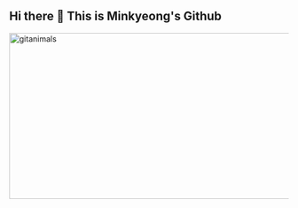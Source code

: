 ## Hi there 🐥 This is Minkyeong's Github

<!--
**Lyla-Dev/Lyla-Dev** is a ✨ _special_ ✨ repository because its `README.md` (this file) appears on your GitHub profile.
- 🔭 I’m currently studying at Dongguk University in Korea.
- 📫 How to reach me: minkyeong.choi@outlook.com
-->
<!--![Minkyeong's GitHub stats](https://github-readme-stats.vercel.app/api?username=LylaDev&show_icons=true&theme=radical)![Top Langs](https://github-readme-stats.vercel.app/api/top-langs/?username=LylaDev&layout=compact)-->
<!--
![header](https://capsule-render.vercel.app/api?type=waving&color=FBE69A&fontColor=463F28&height=300&section=header&text=Hi!-nl-Welcome%20to%20Minkyeong's%20Git&fontSize=50&fontAlign=70&animation=twinkling) -->
<a href="https://www.gitanimals.org/">
      <img
        src="https://render.gitanimals.org/guilds/703109303869189954/draw"
        width="600"
        height="300"
        alt="gitanimals"
      />
    </a>
